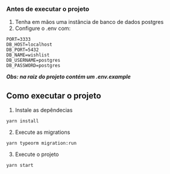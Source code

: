 ### Antes de executar o projeto
1. Tenha em mãos uma instância de banco de dados postgres
1. Configure o .env com:
```
PORT=3333
DB_HOST=localhost
DB_PORT=5432
DB_NAME=wishlist
DB_USERNAME=postgres
DB_PASSWORD=postgres
```
***Obs: na raiz do projeto contém um .env.example***

## Como executar o projeto
1. Instale as depêndecias
```
yarn install
```
2. Execute as migrations
```
yarn typeorm migration:run
```
3. Execute o projeto
```
yarn start
```

